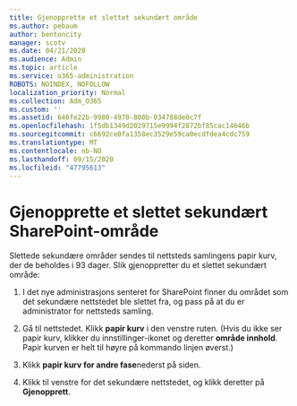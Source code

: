 ```yaml
---
title: Gjenopprette et slettet sekundært område
ms.author: pebaum
author: bentoncity
manager: scotv
ms.date: 04/21/2020
ms.audience: Admin
ms.topic: article
ms.service: o365-administration
ROBOTS: NOINDEX, NOFOLLOW
localization_priority: Normal
ms.collection: Adm_O365
ms.custom: ''
ms.assetid: 646fe22b-9980-4970-800b-034788de0c7f
ms.openlocfilehash: 1f5db1349d2029715e9994f2872bf85cac14646b
ms.sourcegitcommit: c6692ce0fa1358ec3529e59ca0ecdfdea4cdc759
ms.translationtype: MT
ms.contentlocale: nb-NO
ms.lasthandoff: 09/15/2020
ms.locfileid: "47795613"
---
```

# <a name="restore-a-deleted-sharepoint-subsite"></a>Gjenopprette et slettet sekundært SharePoint-område

Slettede sekundære områder sendes til nettsteds samlingens papir kurv, der de beholdes i 93 dager. Slik gjenoppretter du et slettet sekundært område:
  
1. I det nye administrasjons senteret for SharePoint finner du området som det sekundære nettstedet ble slettet fra, og pass på at du er administrator for nettsteds samling. 
    
2. Gå til nettstedet. Klikk **papir kurv** i den venstre ruten. (Hvis du ikke ser papir kurv, klikker du innstillinger-ikonet og deretter **område innhold**. Papir kurven er helt til høyre på kommando linjen øverst.)
    
3. Klikk **papir kurv for andre fase**nederst på siden.
    
4. Klikk til venstre for det sekundære nettstedet, og klikk deretter på **Gjenopprett**.
    

